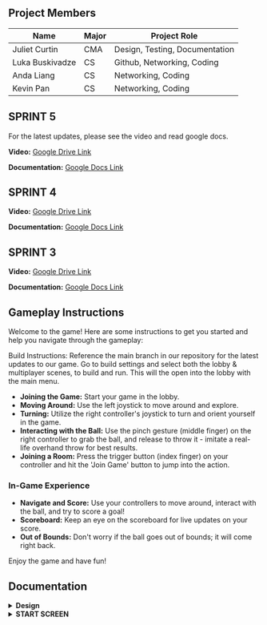 ## Project Members

| Name            | Major | Project Role                          |
|-----------------|-------|---------------------------------------|
| Juliet Curtin   | CMA   | Design, Testing, Documentation        |
| Luka Buskivadze | CS    | Github, Networking, Coding            |
| Anda Liang      | CS    | Networking, Coding                    |
| Kevin Pan       | CS    | Networking, Coding                    |

## SPRINT 5

For the latest updates, please see the video and read google docs.

**Video:** [Google Drive Link](https://drive.google.com/file/d/1B2yvgVuUJDmwmtxjGRsRg69XepVOLuum/view?usp=sharing)

**Documentation:** [Google Docs Link](https://docs.google.com/document/d/12ZigDncl2jGqQrXcg6EPaNRxkcDRkt-Fk9Vdy6c2b3E/edit?usp=sharing)

## SPRINT 4

**Video:** [Google Drive Link](https://drive.google.com/file/d/1PxSiCF4NrAehewg1vAR9UrRUCj10hjmh/view?usp=sharing)

**Documentation:** [Google Docs Link](https://docs.google.com/document/d/1MNm1wzhELmtL3zWZq8YknuVYYHkd-Rv-Vy4yR8dvoDA/edit?usp=sharing)

## SPRINT 3

**Video:** [Google Drive Link](https://drive.google.com/file/d/1-W5sLKd7UQ8LdRz1HrU8d9a2KGS6FsDG/view?usp=sharing)

**Documentation:** [Google Docs Link](https://docs.google.com/document/d/1khSFB2rGH6h6-lgVvpOu0R8N_my_C7xh2H7mnhvm_Yw/edit?usp=sharing)

## Gameplay Instructions

Welcome to the game! Here are some instructions to get you started and help you navigate through the gameplay:

Build Instructions: Reference the main branch in our repository for the latest updates to our game. Go to build settings and select both the lobby & multiplayer scenes, to build and run. This will the open into the lobby with the main menu. 
- **Joining the Game:** Start your game in the lobby.
- **Moving Around:** Use the left joystick to move around and explore.
- **Turning:** Utilize the right controller's joystick to turn and orient yourself in the game.
- **Interacting with the Ball:** Use the pinch gesture (middle finger) on the right controller to grab the ball, and release to throw it - imitate a real-life overhand throw for best results.
- **Joining a Room:** Press the trigger button (index finger) on your controller and hit the 'Join Game' button to jump into the action.

### In-Game Experience
- **Navigate and Score:** Use your controllers to move around, interact with the ball, and try to score a goal!
- **Scoreboard:** Keep an eye on the scoreboard for live updates on your score.
- **Out of Bounds:** Don't worry if the ball goes out of bounds; it will come right back.

Enjoy the game and have fun!

## Documentation
<details>
<summary><strong>Design</strong></summary>

- **Color Palette:** Vibrant and contrasting colors to highlight players, the ball, and goals, while maintaining a nostalgic feel.
- **Environment:** Stadium modeled after iconic MLS arena from the past.
- **Goalie Design:** Classic goalie uniforms.
- **Animations:** Realistic goalie movements, dives, and reactions, utilizing motion capture technology for authenticity.
- **Player Perspective:** First-person perspective.
- **Scoring System:** Traditional scoring, tab that keeps track of goals.
- **Crowd Noise:** Dynamic crowd reactions that respond to the player’s performance, enhancing the immersive experience.
- **Sound Effects:** Realistic sounds for actions like ball kicks, goal posts hits, and player movements.
- **Spatial Awareness:** Ensuring players have a sense of their virtual environment to navigate the goalpost effectively and make saves.

</details>

<details>
<summary><strong>START SCREEN</strong></summary>

**Elements and Mood:**  
Visual: The user is positioned as a goalie on a soccer field, facing an opposing goal that serves as the interactive start menu, set against a backdrop of energetically cheering fans.

**Why This Start Screen:**  
- **Immediacy:** Placing the user directly in the goalie position immediately immerses them in the core experience of the game, aligning with the game’s focus on goalkeeping duels.
- **Anticipation:** Viewing the opposing goal and seeing the crowd sets the stage and builds anticipation, subtly communicating that they will soon be part of an exciting match-up.
- **Simplicity:** The straightforward environment avoids overwhelming the user with too many initial options or information, making it welcoming for users of all experience levels.

**What is Next in Future Design?**  
In the subsequent phases of design, audio elements, and interactive features will be integrated to enhance user engagement right from the home screen. The incorporation of spatial audio will immerse users in an auditory environment, where cheers from the fans, subtle field noises, and dynamic commentary come from all directions. Furthermore, the ability to physically interact with the soccer ball on the home screen will be introduced; users can pick it up and shoot it toward the goal, where the buttons are placed. Shooting the ball at a button will activate the corresponding option. Additionally, to augment the 3D visual experience, we will add more depth to the background.

**What is the Mood?**  
The overarching mood will be excitement, anticipation, and energetic readiness. The user, when entering the virtual space, should immediately be in a wave of exhilaration and be mentally and physically ready to dive into action.

**How Will We Achieve That Mood?**  
Achieving the desired mood will be achieved through a combination of visual cues, soundscapes, and interactive elements. The fans in the stands will not just be visual entities but will cheer, chant, and react dynamically to the user’s actions. Sound effects will be realistically designed, providing an authentic experience. Moreover, the visual and interactive elements will be crafted to be responsive and engaging; for instance, successfully hitting a button with the ball might trigger a round of applause or a celebratory cheer from the crowd.

</details>
